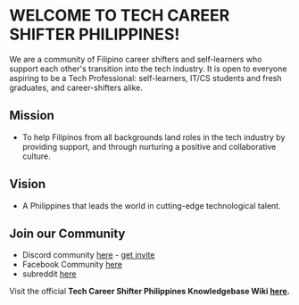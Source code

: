 # WELCOME TO TECH CAREER SHIFTER PHILIPPINES!

We are a community of Filipino career shifters and self-learners who support each other's transition into the tech industry.
It is open to everyone aspiring to be a Tech Professional: self-learners, IT/CS students and fresh graduates, and career-shifters alike.

## Mission

- To help Filipinos from all backgrounds land roles in the tech industry by providing support, and through nurturing a positive and collaborative culture.

## Vision

- A Philippines that leads the world in cutting-edge technological talent.

## Join our Community

- Discord community [here](https://discord.gg/C6e8FzcgeK) - [get invite](http://discord.techcareershifter.com)
- Facebook Community [here](http://www.techcareershifter.com)
- subreddit [here](http://reddit.techcareershifter.com/)

Visit the official **Tech Career Shifter Philippines Knowledgebase Wiki [here](http://wiki.techcareershifter.com/).**

